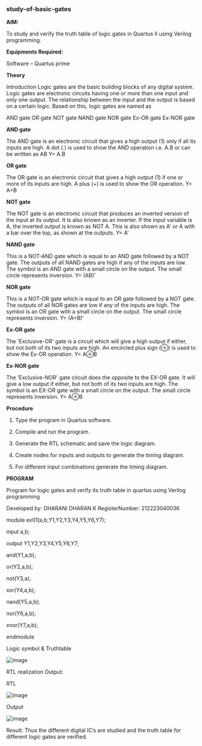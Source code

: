 ### study-of-basic-gates

**AIM:** 

To study and verify the truth table of logic gates in Quartus II using Verilog programming.

**Equipments Required:**

Software – Quartus prime 

**Theory**

Introduction Logic gates are the basic building blocks of any digital system. Logic gates are electronic circuits having one or more than one input and only one output. The relationship between the input and the output is based on a certain logic. Based on this, logic gates are named as

AND gate OR gate NOT gate NAND gate NOR gate Ex-OR gate Ex-NOR gate

**AND gate**

The AND gate is an electronic circuit that gives a high output (1) only if all its inputs are high. A dot (.) is used to show the AND operation i.e. A.B or can be written as AB
Y= A.B

**OR gate** 

The OR gate is an electronic circuit that gives a high output (1) if one or more of its inputs are high. A plus (+) is used to show the OR operation.
Y= A+B

**NOT gate**

The NOT gate is an electronic circuit that produces an inverted version of the input at its output. It is also known as an inverter. If the input variable is A, the inverted output is known as NOT A. This is also shown as A' or A with a bar over the top, as shown at the outputs.
Y= A'

**NAND gate**

This is a NOT-AND gate which is equal to an AND gate followed by a NOT gate. The outputs of all NAND gates are high if any of the inputs are low. The symbol is an AND gate with a small circle on the output. The small circle represents inversion.
Y= (AB)’

**NOR gate**

This is a NOT-OR gate which is equal to an OR gate followed by a NOT gate. The outputs of all NOR gates are low if any of the inputs are high. The symbol is an OR gate with a small circle on the output. The small circle represents inversion.
Y= (A+B)’

**Ex-OR gate**

The 'Exclusive-OR' gate is a circuit which will give a high output if either, but not both of its two inputs are high. An encircled plus sign (⊕) is used to show the Ex-OR operation.
Y= A⊕B

**Ex-NOR gate**

The 'Exclusive-NOR' gate circuit does the opposite to the EX-OR gate. It will give a low output if either, but not both of its two inputs are high. The symbol is an EX-OR gate with a small circle on the output. The small circle represents inversion.
Y= A⊕B

**Procedure** 

1.	Type the program in Quartus software.

2.	Compile and run the program.

3.	Generate the RTL schematic and save the logic diagram.

4.	Create nodes for inputs and outputs to generate the timing diagram.

5.	For different input combinations generate the timing diagram.


**PROGRAM**

Program for logic gates and verify its truth table in quartus using Verilog programming

 Developed by: DHARANI DHARAN K RegisterNumber: 212223040036

 module ex01(a,b,Y1,Y2,Y3,Y4,Y5,Y6,Y7);
 
input a,b;

output Y1,Y2,Y3,Y4,Y5,Y6,Y7;

and(Y1,a,b);

or(Y2,a,b);

not(Y3,a);

xor(Y4,a,b);

nand(Y5,a,b);

nor(Y6,a,b);

xnor(Y7,a,b);

endmodule
 
Logic symbol & Truthtable



![image](https://github.com/DHARANIDHARAN03K/study-of-basic-gates/assets/144870858/6d6187e4-1d8b-4286-87a1-59dfd88b9fec)


RTL realization Output:


RTL



![image](https://github.com/DHARANIDHARAN03K/study-of-basic-gates/assets/144870858/43387e87-ebb7-4c73-938f-02b238f02243)


Output


![image](https://github.com/DHARANIDHARAN03K/study-of-basic-gates/assets/144870858/d2f2ece6-2e9d-41ca-a9b5-cfafd793e523)




Result:
Thus the different digital IC’s are studied and the truth table for different logic gates are verified.

